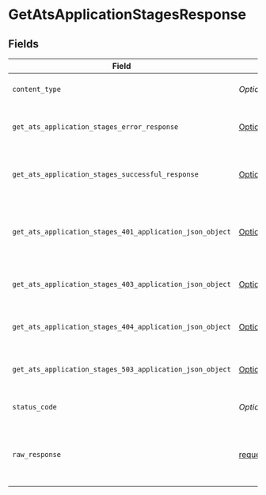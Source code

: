 # GetAtsApplicationStagesResponse


## Fields

| Field                                                                                                                                      | Type                                                                                                                                       | Required                                                                                                                                   | Description                                                                                                                                |
| ------------------------------------------------------------------------------------------------------------------------------------------ | ------------------------------------------------------------------------------------------------------------------------------------------ | ------------------------------------------------------------------------------------------------------------------------------------------ | ------------------------------------------------------------------------------------------------------------------------------------------ |
| `content_type`                                                                                                                             | *Optional[str]*                                                                                                                            | :heavy_check_mark:                                                                                                                         | HTTP response content type for this operation                                                                                              |
| `get_ats_application_stages_error_response`                                                                                                | [Optional[shared.GetAtsApplicationStagesErrorResponse]](undefined/models/shared/getatsapplicationstageserrorresponse.md)                   | :heavy_minus_sign:                                                                                                                         | GET /ats/application-stages Error response                                                                                                 |
| `get_ats_application_stages_successful_response`                                                                                           | [Optional[shared.GetAtsApplicationStagesSuccessfulResponse]](undefined/models/shared/getatsapplicationstagessuccessfulresponse.md)         | :heavy_minus_sign:                                                                                                                         | GET /ats/application-stages Successful response                                                                                            |
| `get_ats_application_stages_401_application_json_object`                                                                                   | [Optional[operations.GetAtsApplicationStages401ApplicationJSON]](undefined/models/operations/getatsapplicationstages401applicationjson.md) | :heavy_minus_sign:                                                                                                                         | Returned when the authentication header was invalid or missing.                                                                            |
| `get_ats_application_stages_403_application_json_object`                                                                                   | [Optional[operations.GetAtsApplicationStages403ApplicationJSON]](undefined/models/operations/getatsapplicationstages403applicationjson.md) | :heavy_minus_sign:                                                                                                                         | Returned when the passed integration is inactive.                                                                                          |
| `get_ats_application_stages_404_application_json_object`                                                                                   | [Optional[operations.GetAtsApplicationStages404ApplicationJSON]](undefined/models/operations/getatsapplicationstages404applicationjson.md) | :heavy_minus_sign:                                                                                                                         | Returned when a requested resource is not found.                                                                                           |
| `get_ats_application_stages_503_application_json_object`                                                                                   | [Optional[operations.GetAtsApplicationStages503ApplicationJSON]](undefined/models/operations/getatsapplicationstages503applicationjson.md) | :heavy_minus_sign:                                                                                                                         | Returned when no sync has finished successfully yet                                                                                        |
| `status_code`                                                                                                                              | *Optional[int]*                                                                                                                            | :heavy_check_mark:                                                                                                                         | HTTP response status code for this operation                                                                                               |
| `raw_response`                                                                                                                             | [requests.Response](https://requests.readthedocs.io/en/latest/api/#requests.Response)                                                      | :heavy_minus_sign:                                                                                                                         | Raw HTTP response; suitable for custom response parsing                                                                                    |
